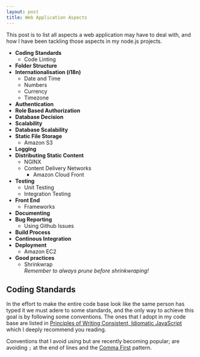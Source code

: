 ```yaml
---
layout: post
title: Web Application Aspects
---
```


This post is to list all aspects a web application may have to deal with, and how I have been tackling those aspects in my node.js projects.

- **Coding Standards**
  - Code Linting
- **Folder Structure**
- **Internationalisation (i18n)**
  - Date and Time
  - Numbers
  - Currency
  - Timezone
- **Authentication**
- **Role Based Authorization**
- **Database Decision**
- **Scalability**
- **Database Scalability**
- **Static File Storage**
  - Amazon S3
- **Logging**
- **Distributing Static Content**
  - NGINX
  - Content Delivery Networks
    - Amazon Cloud Front
- **Testing**
  - Unit Testing
  - Integration Testing
- **Front End**
  - Frameworks
- **Documenting**
- **Bug Reporting**
  - Using Github Issues
- **Build Process**
- **Continous Integration**
- **Deployment**
  - Amazon EC2
- **Good practices**
  - Shrinkwrap  
    *Remember to always prune before shrinkwraping!*

## Coding Standards

In the effort to make the entire code base look like the same person has typed it we must adere to some standards, and the only way to achieve this goal is by following some conventions. The ones that I adopt in my code base are listed in [Principles of Writing Consistent, Idiomatic JavaScript](https://github.com/rwaldron/idiomatic.js/) which I deeply recommend you reading.

Conventions that I avoid using but are recently becoming popular; are avoiding `;` at the end of lines and the [Comma First](https://gist.github.com/isaacs/357981/) pattern. 
